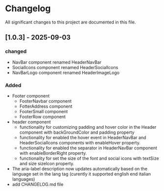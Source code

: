 # Changelog

All significant changes to this project are documented in this file.

## [1.0.3] - 2025-09-03
### changed
- NavBar component renamed HeaderNavBar
- SocialIcons component renamed HeaderSocialIcons
- NavBarLogo component renamed HeaderImageLogo

### Added
- Footer component
  - FooterNavbar component
  - FotterAddress component
  - FooterSmall component
  - FooterRow component
- header component
  - functionality for customizing padding and hover color in the Header component with backGroundColor and padding property
  - functionality for enabled the hover event in HeaderNavBar and HeaderSocialIcons components with enableHover property.
  - functionality for enabled the separator in HeaderNavBar component with enableBorderRight property.
  - functionality for set the size of the font and social icons with textSize and size sizeIcon property.
- The aria-label description now updates automatically based on the language set in the lang tag (curently it supported english end italian languages)
- add CHANGELOG.md file
